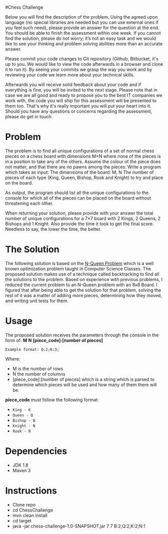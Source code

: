 #Chess Challenge

Below you will find the description of the problem. Using the agreed upon language (no special libraries are needed but you can use external ones if you feel such need), please provide an answer for the question at the end. You should be able to finish the assessment within one week. If you cannot find the solution, please do not worry; it’s not an easy task and we would like to see your thinking and problem solving abilities more than an accurate answer.

Please commit your code changes to Git repository (Github, Bitbucket, it's up to you. We would like to view the code afterwards in a browser and clone it to run it). By seeing your commits we grasp the way you work and by reviewing your code we learn more about your technical skills.

Afterwards you will receive solid feedback about your code and if everything is fine, you will be invited to the next stage. Please note that in case we are all good and ready to propose you to the best IT companies we work with, the code you will ship for this assessment will be presented to them too. That's why it's really important you will put your heart into it. Should you have any questions or concerns regarding the assessment, please do get in touch.

# Problem
The problem is to find all unique configurations of a set of normal chess pieces on a chess board with dimensions M×N where none of the pieces is in a position to take any of the others. Assume the colour of the piece does not matter, and that there are no pawns among the pieces.
Write a program which takes as input:
The dimensions of the board: M, N
The number of pieces of each type (King, Queen, Bishop, Rook and Knight) to try and place on the board.

As output, the program should list all the unique configurations to the console for which all of the pieces can be placed on the board without threatening each other.

When returning your solution, please provide with your answer the total number of unique configurations for a 7×7 board with 2 Kings, 2 Queens, 2 Bishops and 1 Knight. Also provide the time it took to get the final score. Needless to say, the lower the time, the better.

# The Solution

The following solution is based on the [N-Queen Problem](https://developers.google.com/optimization/puzzles/queens) which is a well known optimization problem taught in Computer Science Classes. The proposed solution makes use of a technique called backtracking to find all the solutions to the problem.
Based on experience with previous problems, I reduced the current problem to an N-Queen problem with an 8x8 Board. I figured that after being able to get the solution for that problem, solving the rest of it was a matter of adding more pieces, determining how they moved, and writing unit tests for them.

# Usage

The proposed solution receives the parameters through the console in the form of: **M** **N** **[piece_code]:[number of pieces]**

`Example format: Q:2;K:3;`

Where:
* M is the number of rows
* N the number of columns
* [piece_code]:[number of pieces] which is a string which is parsed to determine which pieces will be used and how many of them there will be.

**piece_code** must follow the following format:

* `King - K`
* `Queen - Q`
* `Bishop - B`
* `Knight - N`
* `Rook - R`

# Dependencies

* JDK 1.8
* Maven 3

# Instructions

* Clone repo
* cd ChessChallenge
* mvn clean install
* cd target
* java -jar chess-challenge-1.0-SNAPSHOT.jar 7 7 B:2;Q:2;K:2;N:1